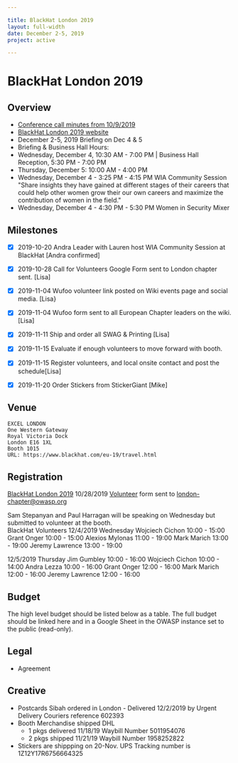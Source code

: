 ```yaml
---

title: BlackHat London 2019
layout: full-width
date: December 2-5, 2019
project: active

---
```

# BlackHat London 2019

## Overview

* [Conference call minutes from 10/9/2019](https://drive.google.com/open?id=1KukrG-jbV3PErZrK4WfUzwOORa7quZ05nefgM3i_-dM)
* [BlackHat London 2019 website](https://www.blackhat.com/eu-19/)
* December 2-5, 2019  Briefing on Dec 4 & 5  
* Briefing & Business Hall Hours:  
* Wednesday, December 4, 10:30 AM - 7:00 PM | Business Hall Reception, 5:30 PM - 7:00 PM  
* Thursday, December 5: 10:00 AM - 4:00 PM
* Wednesday, December 4 - 3:25 PM - 4:15 PM WIA Community Session "Share insights they have gained at different stages of their   careers that could help other women grow their our own careers and maximize the contribution of women in the field." 
* Wednesday, December 4 - 4:30 PM - 5:30 PM Women in Security Mixer 

## Milestones

* [x] 2019-10-20 Andra Leader with Lauren host WIA Community Session at BlackHat [Andra confirmed]
* [x] 2019-10-28 Call for Volunteers Google Form sent to London chapter sent. [Lisa]
* [x] 2019-11-04 Wufoo volunteer link posted on Wiki events page and social media. [Lisa}
* [X] 2019-11-04 Wufoo form sent to all European Chapter leaders on the wiki. [Lisa]
* [X] 2019-11-11 Ship and order all SWAG & Printing [Lisa]
* [X] 2019-11-15 Evaluate if enough volunteers to move forward with booth. 
* [X] 2019-11-15 Register volunteers, and local onsite contact and post the schedule[Lisa]
* [x] 2019-11-20 Order Stickers from StickerGiant [Mike]


## Venue

```
EXCEL LONDON
One Western Gateway
Royal Victoria Dock
London E16 1XL
Booth 1015
URL: https://www.blackhat.com/eu-19/travel.html
```
## Registration

[BlackHat London 2019](https://blackhateurope.informatech.com/2019/?)
10/28/2019 [Volunteer](https://owasp.wufoo.com/forms/q1m4my2a1br8l7g/) form sent to london-chapter@owasp.org

Sam Stepanyan and Paul Harragan will be speaking on Wednesday but submitted to volunteer at the booth.  
BlackHat Volunteers	
12/4/2019	Wednesday 
Wojciech Cichon	10:00 - 15:00
Grant Onger	10:00 - 15:00
Alexios Mylonas 	11:00 - 19:00 
Mark Marich	13:00 - 19:00
Jeremy Lawrence	13:00 - 19:00
	
12/5/2019	Thursday
Jim Gumbley	10:00 - 16:00
Wojciech Cichon	10:00 - 14:00
Andra Lezza 	10:00 - 16:00
Grant Onger	12:00 - 16:00
Mark Marich	12:00 - 16:00
Jeremy Lawrence	12:00 - 16:00

## Budget

The high level budget should be listed below as a table. The full budget should be linked here and in a Google Sheet in the OWASP instance set to the public (read-only).

## Legal

* Agreement

## Creative

* Postcards Sibah ordered in London - Delivered 12/2/2019 by Urgent Delivery Couriers reference 602393
* Booth Merchandise shipped DHL 
  * 1 pkgs delivered 11/18/19 Waybill Number 5011954076
  * 2 pkgs shipped 11/21/19 Waybill Number 1958252822
* Stickers are shippping on 20-Nov. UPS Tracking number is 1Z12Y17R6756664325


